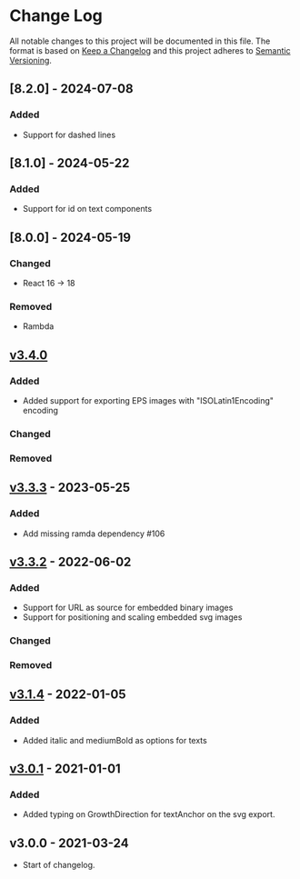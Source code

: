 # Change Log

All notable changes to this project will be documented in this file. The format is based on [Keep a Changelog](http://keepachangelog.com/) and this project adheres to [Semantic Versioning](http://semver.org/).

## [8.2.0] - 2024-07-08

### Added

- Support for dashed lines

## [8.1.0] - 2024-05-22

### Added

- Support for id on text components

## [8.0.0] - 2024-05-19

### Changed

- React 16 -> 18

### Removed

- Rambda

## [v3.4.0](https://github.com/dividab/abstract-visuals/compare/abstract-image@3.3.3...abstract-image@3.4.0)

### Added

- Added support for exporting EPS images with "ISOLatin1Encoding" encoding

### Changed

### Removed

## [v3.3.3](https://github.com/dividab/abstract-visuals/compare/abstract-image@3.3.2...abstract-image@3.3.3) - 2023-05-25

### Added

- Add missing ramda dependency #106

## [v3.3.2](https://github.com/dividab/abstract-visuals/compare/abstract-image@3.0.0...abstract-image@3.3.2) - 2022-06-02

### Added

- Support for URL as source for embedded binary images
- Support for positioning and scaling embedded svg images

### Changed

### Removed

## [v3.1.4](https://github.com/dividab/abstract-visuals/compare/abstract-image@3.1.3...abstract-image@3.1.4) - 2022-01-05

### Added

- Added italic and mediumBold as options for texts

## [v3.0.1](https://github.com/dividab/abstract-visuals/compare/abstract-image@3.0.0...abstract-image@3.0.1) - 2021-01-01

### Added

- Added typing on GrowthDirection for textAnchor on the svg export.

## v3.0.0 - 2021-03-24

- Start of changelog.
